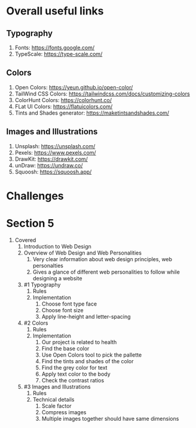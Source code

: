 # Overall useful links

## Typography
1. Fonts: https://fonts.google.com/
2. TypeScale: https://type-scale.com/

## Colors
1. Open Colors: https://yeun.github.io/open-color/
2. TailWind CSS Colors: https://tailwindcss.com/docs/customizing-colors
3. ColorHunt Colors: https://colorhunt.co/
4. FLat UI Colors: https://flatuicolors.com/
5. Tints and Shades generator: https://maketintsandshades.com/

## Images and Illustrations
1. Unsplash: https://unsplash.com/
2. Pexels: https://www.pexels.com/
3. DrawKit: https://drawkit.com/
4. unDraw: https://undraw.co/
5. Squoosh: https://squoosh.app/


# Challenges

# Section 5
1. Covered
   1. Introduction to Web Design
   2. Overview of Web Design and Web Personalities
      1. Very clear information about web design principles, web personalties
      2. Gives a glance of different web personalities to follow while designing a website
   3. #1 Typography
      1. Rules
      2. Implementation
         1. Choose font type face
         2. Choose font size
         3. Apply line-height and letter-spacing
   4. #2 Colors
      1. Rules
      2. Implementation
         1. Our project is related to health
         2. Find the base color
         3. Use Open Colors tool to pick the pallette
         4. Find the tints and shades of the color
         5. Find the grey color for text
         6. Apply text color to the body
         7. Check the contrast ratios
   5. #3 Images and Illustrations
      1. Rules
      2. Technical details
         1. Scale factor
         2. Compress images
         3. Multiple images together should have same dimensions
